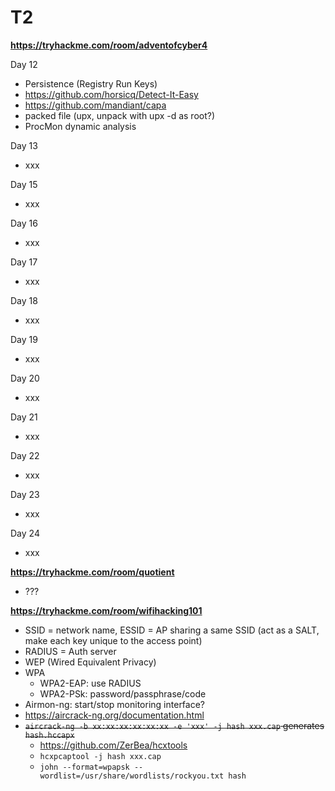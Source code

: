 # T2

**https://tryhackme.com/room/adventofcyber4**

Day 12

* Persistence (Registry Run Keys)
* https://github.com/horsicq/Detect-It-Easy
* https://github.com/mandiant/capa
* packed file (upx, unpack with upx -d as root?)
* ProcMon dynamic analysis

Day 13

* xxx

Day 15

* xxx

Day 16

* xxx

Day 17

* xxx

Day 18

* xxx

Day 19

* xxx

Day 20

* xxx

Day 21

* xxx

Day 22

* xxx

Day 23

* xxx

Day 24

* xxx

**https://tryhackme.com/room/quotient**

* ???

**https://tryhackme.com/room/wifihacking101**

* SSID = network name, ESSID = AP sharing a same SSID (act as a SALT, make each key unique to the access point)
* RADIUS = Auth server
* WEP (Wired Equivalent Privacy)
* WPA
  * WPA2-EAP: use RADIUS
  * WPA2-PSk: password/passphrase/code
* Airmon-ng: start/stop monitoring interface?
* https://aircrack-ng.org/documentation.html
* ~~`aircrack-ng -b xx:xx:xx:xx:xx:xx -e 'xxx' -j hash xxx.cap` generates `hash.hccapx`~~
  * https://github.com/ZerBea/hcxtools
  * `hcxpcaptool -j hash xxx.cap`
  * `john --format=wpapsk --wordlist=/usr/share/wordlists/rockyou.txt hash`